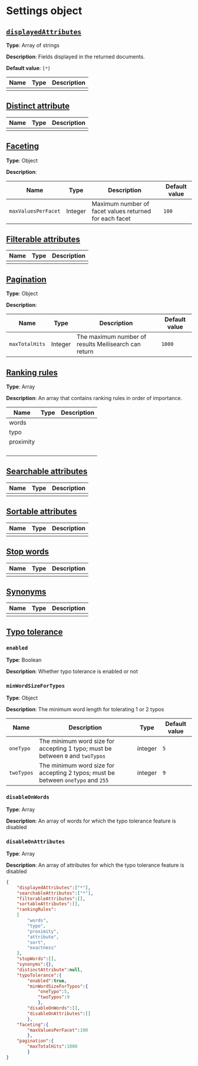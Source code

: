 # Settings object

## [`displayedAttributes`](/reference/api/displayed_attributes.md)

**Type**: Array of strings

**Description**: Fields displayed in the returned documents.

**Default value**: `[*]`

| Name | Type | Description |
|------|------|-------------|
|      |      |             |

## [Distinct attribute](/reference/api/distinct_attribute.md)

| Name | Type | Description |
|------|------|-------------|
|      |      |             |

## [Faceting](/reference/api/faceting.md)

**Type**: Object

**Description**:

| Name                | Type    | Description                                            | Default value |
|---------------------|---------|--------------------------------------------------------|---------------|
| `maxValuesPerFacet` | Integer | Maximum number of facet values returned for each facet | `100`         |

## [Filterable attributes](/reference/api/filterable_attributes.md)

| Name | Type | Description |
|------|------|-------------|
|      |      |             |

## [Pagination](/reference/api/pagination.md)

**Type**: Object

**Description**:

| Name           | Type       | Description                                          | Default value |
|----------------|------------|------------------------------------------------------|---------------|
| `maxTotalHits` | Integer    | The maximum number of results Meilisearch can return | `1000`        |

## [Ranking rules](/reference/api/ranking_rules.md)

**Type**: Array

**Description**: An array that contains ranking rules in order of importance.

| Name | Type | Description |
|------|------|-------------|
| words     |      |             |
| typo     |      |             |
| proximity     |      |             |
|      |      |             |
|      |      |             |
|      |      |             |
|      |      |             |

## [Searchable attributes](/reference/api/searchable_attributes.md)

| Name | Type | Description |
|------|------|-------------|
|      |      |             |

## [Sortable attributes](/reference/api/sortable_attributes.md)

| Name | Type | Description |
|------|------|-------------|
|      |      |             |

## [Stop words](/reference/api/stop_words.md)

| Name | Type | Description |
|------|------|-------------|
|      |      |             |

## [Synonyms](/reference/api/synonyms.md)

| Name | Type | Description |
|------|------|-------------|
|      |      |             |

## [Typo tolerance](/reference/api/typo_tolerance.md)

### `enabled`

**Type**: Boolean

**Description**: Whether typo tolerance is enabled or not

### `minWordSizeForTypos`

**Type**: Object

**Description**: The minimum word length for tolerating 1 or 2 typos

| Name       | Description                                                                       | Type    | Default value |
|------------|-----------------------------------------------------------------------------------|---------|---------------|
| `oneTypo`  | The minimum word size for accepting 1 typo; must be between `0` and `twoTypos`    | integer | `5`           |
| `twoTypos` | The minimum word size for accepting 2 typos; must be between `oneTypo` and `255`  | integer | `9`           |

### `disableOnWords`

**Type**: Array

**Description**: An array of words for which the typo tolerance feature is disabled

### `disableOnAttributes`

**Type**: Array

**Description**: An array of attributes for which the typo tolerance feature is disabled

```json
{
    "displayedAttributes":["*"],
    "searchableAttributes":["*"],
    "filterableAttributes":[],
    "sortableAttributes":[],
    "rankingRules":
    [
        "words",
        "typo",
        "proximity",
        "attribute",
        "sort",
        "exactness"
    ],
    "stopWords":[],
    "synonyms":{},
    "distinctAttribute":null,
    "typoTolerance":{
        "enabled":true,
        "minWordSizeForTypos":{
            "oneTypo":5,
            "twoTypos":9
            },
        "disableOnWords":[],
        "disableOnAttributes":[]
        },
    "faceting":{
        "maxValuesPerFacet":100
        },
    "pagination":{
        "maxTotalHits":1000
        }
}
```
